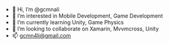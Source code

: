 - 👋 Hi, I’m @gcmnali
- 👀 I’m interested in Mobile Development, Game Development
- 🌱 I’m currently learning Unity, Game Physics
- 💞️ I’m looking to collaborate on Xamarin, Mvvmcross, Unity
- 📫 gcmn4li@gmail.com

<!---
gcmnali/gcmnali is a ✨ special ✨ repository because its `README.md` (this file) appears on your GitHub profile.
You can click the Preview link to take a look at your changes.
--->
